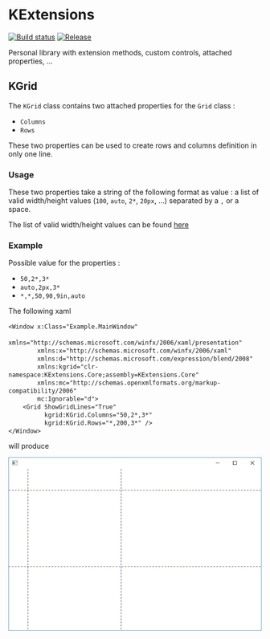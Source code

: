 # KExtensions

[![Build status](https://ci.appveyor.com/api/projects/status/vd8jqd3xwxsvsw3j?svg=true)](https://ci.appveyor.com/project/k94ll13nn3/kextensions)
[![Release](https://img.shields.io/github/release/k94ll13nn3/KExtensions.svg)](https://github.com/k94ll13nn3/KExtensions/releases/latest)

Personal library with extension methods, custom controls, attached properties, ...

## KGrid

The `KGrid` class contains two attached properties for the `Grid` class :

- `Columns`
- `Rows`

These two properties can be used to create rows and columns definition in only one line.

### Usage

These two properties take a string of the following format as value : a list of valid width/height values (`100`, `auto`, `2*`, `20px`, ...) separated by a `,` or a space.

The list of valid width/height values can be found [here](https://msdn.microsoft.com/fr-fr/library/system.windows.gridlength(v=vs.110).aspx)

### Example

Possible value for the properties :

- `50,2*,3*`
- `auto,2px,3*`
- `*,*,50,90,9in,auto`

The following xaml

```xaml
<Window x:Class="Example.MainWindow"
        xmlns="http://schemas.microsoft.com/winfx/2006/xaml/presentation"
        xmlns:x="http://schemas.microsoft.com/winfx/2006/xaml"
        xmlns:d="http://schemas.microsoft.com/expression/blend/2008"
        xmlns:kgrid="clr-namespace:KExtensions.Core;assembly=KExtensions.Core"
        xmlns:mc="http://schemas.openxmlformats.org/markup-compatibility/2006"
        mc:Ignorable="d">
    <Grid ShowGridLines="True"
          kgrid:KGrid.Columns="50,2*,3*"
          kgrid:KGrid.Rows="*,200,3*" />
</Window>
```

will produce

![example-kgrid.png](example-kgrid.png)